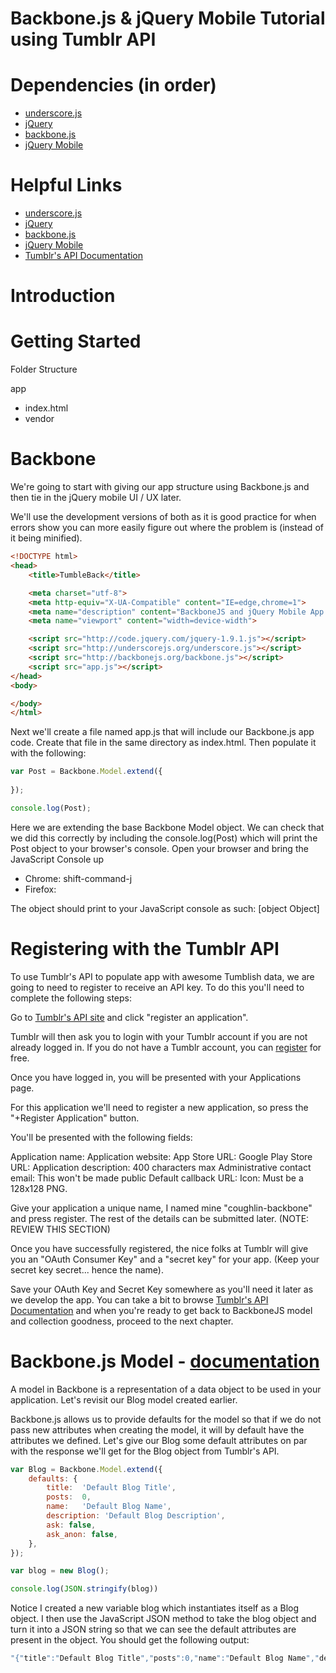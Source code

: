 # Backbone.js & jQuery Mobile Tutorial using Tumblr API

# Dependencies (in order)
* [underscore.js](http://underscorejs.org)
* [jQuery](http://jquery.com)
* [backbone.js](http://backbonejs.org/backbone.js)
* [jQuery Mobile](http://jquerymobile.com)

# Helpful Links
* [underscore.js](http://underscorejs.org)
* [jQuery](http://jquery.com)
* [backbone.js](http://backbonejs.org)
* [jQuery Mobile](http://jquerymobile.com)
* [Tumblr's API Documentation](http://www.tumblr.com/developers)

# Introduction

# Getting Started

Folder Structure

app
* index.html
* vendor

# Backbone

We're going to start with giving our app structure using Backbone.js and then tie in the jQuery mobile UI / UX later.

We'll use the development versions of both as it is good practice for when errors show you can more easily figure out where the problem is (instead of it being minified).

```html
<!DOCTYPE html>
<head>
	<title>TumbleBack</title>

	<meta charset="utf-8">
	<meta http-equiv="X-UA-Compatible" content="IE=edge,chrome=1">
	<meta name="description" content="BackboneJS and jQuery Mobile App that uses the Tumblr API">
	<meta name="viewport" content="width=device-width">

	<script src="http://code.jquery.com/jquery-1.9.1.js"></script>
	<script src="http://underscorejs.org/underscore.js"></script>
	<script src="http://backbonejs.org/backbone.js"></script>
	<script src="app.js"></script>
</head>
<body>

</body>
</html>
```

Next we'll create a file named app.js that will include our Backbone.js app code. Create that file in the same directory as index.html. Then populate it with the following:

```js
var Post = Backbone.Model.extend({
	
});

console.log(Post);

```

Here we are extending the base Backbone Model object. We can check that we did this correctly by including the console.log(Post) which will print the Post object to your browser's console. Open your browser and bring the JavaScript Console up 

* Chrome: shift-command-j
* Firefox:

The object should print to your JavaScript console as such: [object Object]

# Registering with the Tumblr API

To use Tumblr's API to populate app with awesome Tumblish data, we are going to need to register to receive an API key. To do this you'll need to complete the following steps:

Go to [Tumblr's API site](http://www.tumblr.com/docs/en/api/v2) and click "register an application".

Tumblr will then ask you to login with your Tumblr account if you are not already logged in. If you do not have a Tumblr account, you can [register](https://www.tumblr.com/register) for free.

Once you have logged in, you will be presented with your Applications page.

For this application we'll need to register a new application, so press the "+Register Application" button.

You'll be presented with the following fields:

Application name: 
Application website: 
App Store URL: 
Google Play Store URL: 
Application description:
400 characters max
Administrative contact email:
This won't be made public
Default callback URL: Icon:
Must be a 128x128 PNG.

Give your application a unique name, I named mine "coughlin-backbone" and press register. The rest of the details can be submitted later. (NOTE: REVIEW THIS SECTION)

Once you have successfully registered, the nice folks at Tumblr will give you an "OAuth Consumer Key" and a "secret key" for your app. (Keep your secret key secret... hence the name).

Save your OAuth Key and Secret Key somewhere as you'll need it later as we develop the app. You can take a bit to browse [Tumblr's API Documentation](http://www.tumblr.com/developers) and when you're ready to get back to BackboneJS model and collection goodness, proceed to the next chapter.

# Backbone.js Model - [documentation](http://backbonejs.org/#Model)

A model in Backbone is a representation of a data object to be used in your application. Let's revisit our Blog model created earlier.

Backbone.js allows us to provide defaults for the model so that if we do not pass new attributes when creating the model, it will by default have the attributes we defined. Let's give our Blog some default attributes on par with the response we'll get for the Blog object from Tumblr's API.

```js
var Blog = Backbone.Model.extend({
    defaults: {
        title: 	'Default Blog Title',
        posts: 	0,
        name: 	'Default Blog Name',
        description: 'Default Blog Description',
        ask: false,
        ask_anon: false,
    },
});

var blog = new Blog();

console.log(JSON.stringify(blog))
```

Notice I created a new variable blog which instantiates itself as a Blog object. I then use the JavaScript JSON method to take the blog object and turn it into a JSON string so that we can see the default attributes are present in the object. You should get the following output:

```js
"{"title":"Default Blog Title","posts":0,"name":"Default Blog Name","description":"Default Blog Description","ask":false,"ask_anon":false}"
```




